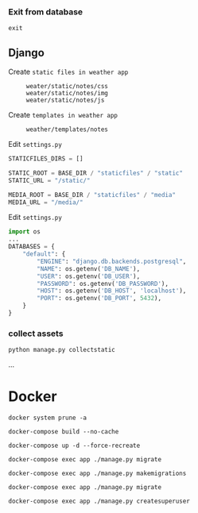 
### Exit from database
```shell
exit
```

Django
----
Create `static files in weather app`
```
     weater/static/notes/css
     weater/static/notes/img
     weater/static/notes/js
```
Create `templates in weather app`
```
     weather/templates/notes
```

Edit `settings.py`
```python
STATICFILES_DIRS = []

STATIC_ROOT = BASE_DIR / "staticfiles" / "static"
STATIC_URL = "/static/"

MEDIA_ROOT = BASE_DIR / "staticfiles" / "media"
MEDIA_URL = "/media/"
```



Edit `settings.py`
```python
import os
...
DATABASES = {
    "default": {
        "ENGINE": "django.db.backends.postgresql",
        "NAME": os.getenv('DB_NAME'),
        "USER": os.getenv('DB_USER'),
        "PASSWORD": os.getenv('DB_PASSWORD'),
        "HOST": os.getenv('DB_HOST', 'localhost'),
        "PORT": os.getenv('DB_PORT', 5432),
    }
}
```

### collect assets 
```shell
python manage.py collectstatic
```

...

# Docker


```shell
docker system prune -a
```

```shell
docker-compose build --no-cache
```

```shell
docker-compose up -d --force-recreate
```

```shell
docker-compose exec app ./manage.py migrate
```
```shell
docker-compose exec app ./manage.py makemigrations
```
```shell
docker-compose exec app ./manage.py migrate
```

```shell
docker-compose exec app ./manage.py createsuperuser
```



